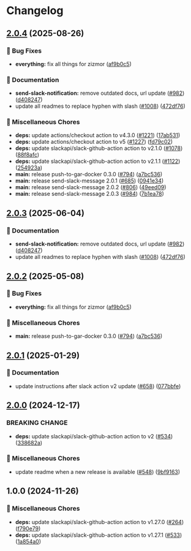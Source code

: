 # Changelog

## [2.0.4](https://github.com/dimitarvdimitrov/shared-workflows/compare/send-slack-message/v2.0.3...send-slack-message/v2.0.4) (2025-08-26)


### 🐛 Bug Fixes

* **everything:** fix all things for zizmor ([af9b0c5](https://github.com/dimitarvdimitrov/shared-workflows/commit/af9b0c52635d39023136fb9312a354f91d9b2bfd))


### 📝 Documentation

* **send-slack-notification:** remove outdated docs, url update ([#982](https://github.com/dimitarvdimitrov/shared-workflows/issues/982)) ([d408247](https://github.com/dimitarvdimitrov/shared-workflows/commit/d4082475390936b2952dcea4921ae423e2ce6395))
* update all readmes to replace hyphen with slash ([#1008](https://github.com/dimitarvdimitrov/shared-workflows/issues/1008)) ([472df76](https://github.com/dimitarvdimitrov/shared-workflows/commit/472df76fb1cbb92a17fb9e055bdf0d1399109ee3))


### 🔧 Miscellaneous Chores

* **deps:** update actions/checkout action to v4.3.0 ([#1221](https://github.com/dimitarvdimitrov/shared-workflows/issues/1221)) ([17ab531](https://github.com/dimitarvdimitrov/shared-workflows/commit/17ab531bf2c16c79af38988e7caf7a3d8a37634b))
* **deps:** update actions/checkout action to v5 ([#1227](https://github.com/dimitarvdimitrov/shared-workflows/issues/1227)) ([fd79c02](https://github.com/dimitarvdimitrov/shared-workflows/commit/fd79c02730e0629f728e2f5c3d614545269208a9))
* **deps:** update slackapi/slack-github-action action to v2.1.0 ([#1078](https://github.com/dimitarvdimitrov/shared-workflows/issues/1078)) ([88f8afc](https://github.com/dimitarvdimitrov/shared-workflows/commit/88f8afc06316e7124c952557a87a42a3776a8b26))
* **deps:** update slackapi/slack-github-action action to v2.1.1 ([#1122](https://github.com/dimitarvdimitrov/shared-workflows/issues/1122)) ([254923a](https://github.com/dimitarvdimitrov/shared-workflows/commit/254923a5562af3a1909a2093c6d897f288b53f1e))
* **main:** release push-to-gar-docker 0.3.0 ([#794](https://github.com/dimitarvdimitrov/shared-workflows/issues/794)) ([a7bc536](https://github.com/dimitarvdimitrov/shared-workflows/commit/a7bc5367c4a91c389526d58839d8f6224dba4dcc))
* **main:** release send-slack-message 2.0.1 ([#685](https://github.com/dimitarvdimitrov/shared-workflows/issues/685)) ([0941e34](https://github.com/dimitarvdimitrov/shared-workflows/commit/0941e3408fa4789fec9062c44a2a9e1832146ba6))
* **main:** release send-slack-message 2.0.2 ([#806](https://github.com/dimitarvdimitrov/shared-workflows/issues/806)) ([49eed09](https://github.com/dimitarvdimitrov/shared-workflows/commit/49eed0955ec059569c3eca1b4221fe7741c2b260))
* **main:** release send-slack-message 2.0.3 ([#984](https://github.com/dimitarvdimitrov/shared-workflows/issues/984)) ([7b1ea78](https://github.com/dimitarvdimitrov/shared-workflows/commit/7b1ea78d685c0e00d2135bcc831f80d6bfcf29ff))

## [2.0.3](https://github.com/grafana/shared-workflows/compare/send-slack-message-v2.0.2...send-slack-message/v2.0.3) (2025-06-04)


### 📝 Documentation

* **send-slack-notification:** remove outdated docs, url update ([#982](https://github.com/grafana/shared-workflows/issues/982)) ([d408247](https://github.com/grafana/shared-workflows/commit/d4082475390936b2952dcea4921ae423e2ce6395))
* update all readmes to replace hyphen with slash ([#1008](https://github.com/grafana/shared-workflows/issues/1008)) ([472df76](https://github.com/grafana/shared-workflows/commit/472df76fb1cbb92a17fb9e055bdf0d1399109ee3))

## [2.0.2](https://github.com/grafana/shared-workflows/compare/send-slack-message-v2.0.1...send-slack-message-v2.0.2) (2025-05-08)


### 🐛 Bug Fixes

* **everything:** fix all things for zizmor ([af9b0c5](https://github.com/grafana/shared-workflows/commit/af9b0c52635d39023136fb9312a354f91d9b2bfd))


### 🔧 Miscellaneous Chores

* **main:** release push-to-gar-docker 0.3.0 ([#794](https://github.com/grafana/shared-workflows/issues/794)) ([a7bc536](https://github.com/grafana/shared-workflows/commit/a7bc5367c4a91c389526d58839d8f6224dba4dcc))

## [2.0.1](https://github.com/grafana/shared-workflows/compare/send-slack-message-v2.0.0...send-slack-message-v2.0.1) (2025-01-29)


### 📝 Documentation

* update instructions after slack action v2 update ([#658](https://github.com/grafana/shared-workflows/issues/658)) ([077bbfe](https://github.com/grafana/shared-workflows/commit/077bbfebaf982b30cd01297eca94f9e3f02ccff9))

## [2.0.0](https://github.com/grafana/shared-workflows/compare/send-slack-message-v1.0.0...send-slack-message-v2.0.0) (2024-12-17)

### BREAKING CHANGE

* **deps:** update slackapi/slack-github-action action to v2 ([#534](https://github.com/grafana/shared-workflows/issues/534)) ([338682a](https://github.com/grafana/shared-workflows/commit/338682acb95238001a1ea995e660d229e78d4e20))

### 🔧 Miscellaneous Chores

* update readme when a new release is available ([#548](https://github.com/grafana/shared-workflows/issues/548)) ([9bf9163](https://github.com/grafana/shared-workflows/commit/9bf9163126c44247bcee6b6b9390eb488f9ead53))

## 1.0.0 (2024-11-26)


### 🔧 Miscellaneous Chores

* **deps:** update slackapi/slack-github-action action to v1.27.0 ([#264](https://github.com/grafana/shared-workflows/issues/264)) ([f790e79](https://github.com/grafana/shared-workflows/commit/f790e799f029dcfa2174d59263dbe7ff2a51452b))
* **deps:** update slackapi/slack-github-action action to v1.27.1 ([#533](https://github.com/grafana/shared-workflows/issues/533)) ([1a854a0](https://github.com/grafana/shared-workflows/commit/1a854a06dcab7421c2436ae585cf18af09112803))
